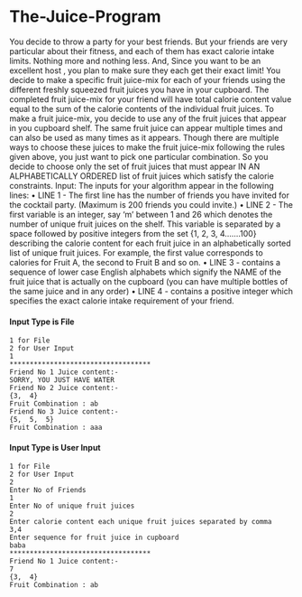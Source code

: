 # The-Juice-Program
You decide to throw a party for your best friends.
But your friends are very particular about their fitness, and each of them has exact calorie intake limits.  Nothing more and nothing less. And, Since you want to be an excellent host , you plan to make sure they each get their exact limit!
You decide to make a specific fruit juice-mix for each of your friends using the different freshly squeezed fruit juices you have in your cupboard. The completed fruit juice-mix for your friend will have total calorie content value equal to the sum of the calorie contents of the individual fruit juices. 
To make a fruit juice-mix, you decide to use any of the fruit juices that appear in you cupboard shelf. The same fruit juice can appear multiple times and can also be used as many times as it appears. 
Though there are multiple ways to choose these juices to make the fruit juice-mix following the rules given above, you just want to pick one particular combination. So you decide to choose only the set of fruit juices that must appear IN AN ALPHABETICALLY ORDERED list of fruit juices which satisfy the calorie constraints. 
Input:
The inputs for your algorithm appear in the following lines:
•	LINE 1 - The first line has the number of friends you have invited for the cocktail party. (Maximum is 200 friends you could invite.)
•	LINE 2 - The first variable is an integer, say ‘m’ between 1 and 26 which denotes the number of unique fruit juices on the shelf.  This variable is separated by a space followed by positive integers from the set {1, 2, 3, 4…….100} describing the calorie content for each fruit juice in an alphabetically sorted list of unique fruit juices. For example, the first value corresponds to calories for Fruit A, the second to Fruit B and so on.
•	LINE 3 - contains a sequence of lower case English alphabets which signify the NAME of the fruit juice that is actually on the cupboard (you can have multiple bottles of the same juice and in any order)
•	LINE 4 - contains a positive integer which specifies the exact calorie intake requirement of your friend.


#### Input Type is File
````Select Input Type
1 for File
2 for User Input
1
***********************************
Friend No 1 Juice content:-
SORRY, YOU JUST HAVE WATER
Friend No 2 Juice content:-
{3,  4}
Fruit Combination : ab
Friend No 3 Juice content:-
{5,  5,  5}
Fruit Combination : aaa

````
#### Input Type is User Input
````Select Input Type
1 for File
2 for User Input
2
Enter No of Friends
1
Enter No of unique fruit juices 
2
Enter calorie content each unique fruit juices separated by comma
3,4
Enter sequence for fruit juice in cupboard
baba
***********************************
Friend No 1 Juice content:-
7
{3,  4}
Fruit Combination : ab
````
